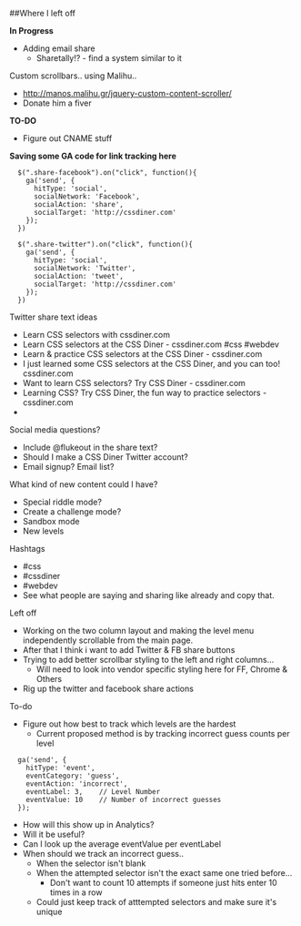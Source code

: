 ##Where I left off

**In Progress**

* Adding email share
  * Sharetally!? - find a system similar to it

Custom scrollbars.. using Malihu..
* http://manos.malihu.gr/jquery-custom-content-scroller/
* Donate him a fiver


**TO-DO**

* Figure out CNAME stuff

**Saving some GA code for link tracking here**

```
  $(".share-facebook").on("click", function(){
    ga('send', {
      hitType: 'social',
      socialNetwork: 'Facebook',
      socialAction: 'share',
      socialTarget: 'http://cssdiner.com'
    });
  })

  $(".share-twitter").on("click", function(){
    ga('send', {
      hitType: 'social',
      socialNetwork: 'Twitter',
      socialAction: 'tweet',
      socialTarget: 'http://cssdiner.com'
    });
  })
```



Twitter share text ideas

* Learn CSS selectors with cssdiner.com
* Learn CSS selectors at the CSS Diner - cssdiner.com #css #webdev
* Learn & practice CSS selectors at the CSS Diner - cssdiner.com
* I just learned some CSS selectors at the CSS Diner, and you can too! cssdiner.com
* Want to learn CSS selectors? Try CSS Diner - cssdiner.com
* Learning CSS? Try CSS Diner, the fun way to practice selectors - cssdiner.com
*

Social media questions?

* Include @flukeout in the share text?
* Should I make a CSS Diner Twitter account?
* Email signup? Email list?

What kind of new content could I have?

* Special riddle mode?
* Create a challenge mode?
* Sandbox mode
* New levels

Hashtags

* #css
* #cssdiner
* #webdev
* See what people are saying and sharing like already and copy that.

Left off

* Working on the two column layout and making the level menu independently scrollable from the main page.
* After that I think i want to add Twitter & FB share buttons
* Trying to add better scrollbar styling to the left and right columns...
  * Will need to look into vendor specific styling here for FF, Chrome & Others
* Rig up the twitter and facebook share actions



To-do

* Figure out how best to track which levels are the hardest
  * Current proposed method is by tracking incorrect guess counts per level

```
  ga('send', {
    hitType: 'event',
    eventCategory: 'guess',
    eventAction: 'incorrect',
    eventLabel: 3,    // Level Number
    eventValue: 10    // Number of incorrect guesses
  });
```

* How will this show up in Analytics?
* Will it be useful?
* Can I look up the average eventValue per eventLabel
* When should we track an incorrect guess..
  * When the selector isn't blank
  * When the attempted selector isn't the exact same one tried before...
    * Don't want to count 10 attempts if someone just hits enter 10 times in a row
  * Could just keep track of atttempted selectors and make sure it's unique